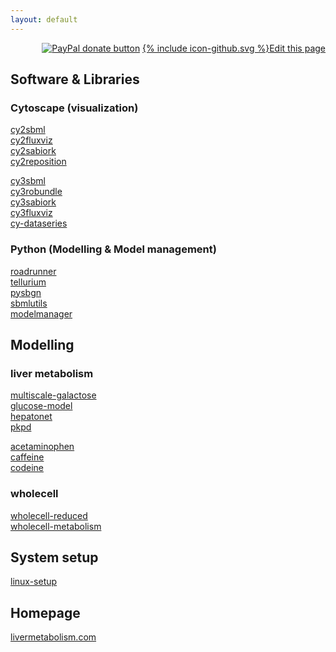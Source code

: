 ```yaml
---
layout: default
---
```


<div align="right">
<a href="https://www.paypal.com/cgi-bin/webscr?cmd=_s-xclick&amp;hosted_button_id=RYHNRJFBMWD5N" title="Donate to this project using Paypal"><img src="https://img.shields.io/badge/paypal-donate-yellow.svg" alt="PayPal donate button" /></a>
<a href="{{site.github.repository_url}}/edit/master/{{page.path}}"><span class="icon icon--github">{% include icon-github.svg %}</span>Edit this page</a></div>

## Software & Libraries
### Cytoscape (visualization)
[cy2sbml](https://github.com/matthiaskoenig/cy2sbml/)  
[cy2fluxviz](https://github.com/matthiaskoenig/cy2fluxviz/)  
[cy2sabiork](https://github.com/matthiaskoenig/cy2sabiork/)  
[cy2reposition](https://github.com/matthiaskoenig/cy2reposition/)  

[cy3sbml](https://github.com/matthiaskoenig/cy3sbml/)  
[cy3robundle](https://github.com/matthiaskoenig/cy3robundle/)  
[cy3sabiork](https://github.com/matthiaskoenig/cy3sabiork/)  
[cy3fluxviz](https://github.com/matthiaskoenig/cy3fluxviz/)  
[cy-dataseries](https://github.com/martincerny/cy-dataseries) 

### Python (Modelling & Model management)
[roadrunner](https://github.com/sys-bio/roadrunner/)  
[tellurium](https://github.com/sys-bio/tellurium/)  
[pysbgn](https://github.com/matthiaskoenig/libsbgn-python)  
[sbmlutils](https://github.com/matthiaskoenig/sbmlutils/)  
[modelmanager](https://github.com/matthiaskoenig/modelmanager/)  

## Modelling
### liver metabolism
[multiscale-galactose](https://github.com/matthiaskoenig/multiscale-galactose)  
[glucose-model](https://github.com/matthiaskoenig/glucose-model)  
[hepatonet](https://github.com/matthiaskoenig/hepatonet)  
[pkpd](https://github.com/matthiaskoenig/pkpd)  

[acetaminophen](https://github.com/matthiaskoenig/acetaminophen)  
[caffeine](https://github.com/matthiaskoenig/caffeine)  
[codeine](https://github.com/matthiaskoenig/codeine)  

### wholecell
[wholecell-reduced](https://github.com/whole-cell-tutors/whole-cell-reduced)  
[wholecell-metabolism](https://github.com/dagwa/wholecell-metabolism)

## System setup
[linux-setup](https://github.com/matthiaskoenig/linux-setup)

## Homepage
[livermetabolism.com](https://github.com/matthiaskoenig/livermetabolism-site)
